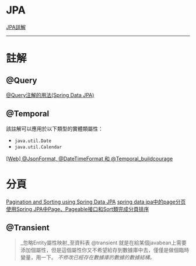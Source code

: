# JPA 
[JPA詳解](https://blog.csdn.net/qq_42897427/article/details/102510101?ops_request_misc=%257B%2522request%255Fid%2522%253A%2522162818800516780262582197%2522%252C%2522scm%2522%253A%252220140713.130102334.pc%255Fall.%2522%257D&request_id=162818800516780262582197&biz_id=0&utm_medium=distribute.pc_search_result.none-task-blog-2~all~first_rank_v2~rank_v29-6-102510101.first_rank_v2_pc_rank_v29&utm_term=jpa+calendar&spm=1018.2226.3001.4187)


---


# 註解
## @Query
[@Query注解的用法(Spring Data JPA)](https://www.cnblogs.com/zj0208/p/6008627.html)

## @Temporal
該註解可以應用於以下類型的實體類屬性：
- `java.util.Date`
- `java.util.Calendar`

[[Web] @JsonFormat, @DateTimeFormat 和 @Temporal_buildcourage](https://blog.csdn.net/buildcourage/article/details/84895992?ops_request_misc=%257B%2522request%255Fid%2522%253A%2522162831885916780271579256%2522%252C%2522scm%2522%253A%252220140713.130102334.pc%255Fall.%2522%257D&request_id=162831885916780271579256&biz_id=0&utm_medium=distribute.pc_search_result.none-task-blog-2~all~first_rank_v2~hot_rank-1-84895992.first_rank_v2_pc_rank_v29&utm_term=%40Temporal&spm=1018.2226.3001.4187)


# 分頁
[Pagination and Sorting using Spring Data JPA](https://www.baeldung.com/spring-data-jpa-pagination-sorting)
[spring data jpa中的page分页](https://blog.csdn.net/w1316022737/article/details/95351929?ops_request_misc=%257B%2522request%255Fid%2522%253A%2522163076645516780264022979%2522%252C%2522scm%2522%253A%252220140713.130102334..%2522%257D&request_id=163076645516780264022979&biz_id=0&utm_medium=distribute.pc_search_result.none-task-blog-2~all~sobaiduend~default-1-95351929.pc_search_result_control_group&utm_term=spring+jpa+page&spm=1018.2226.3001.4187)
[使用Spring JPA中Page、Pageable接口和Sort類完成分頁排序](https://blog.csdn.net/qq_40715775/article/details/83153808?ops_request_misc=&request_id=&biz_id=102&utm_term=spring%20jpa%20page&utm_medium=distribute.pc_search_result.none-task-blog-2~all~sobaiduweb~default-3-83153808.pc_search_result_control_group&spm=1018.2226.3001.4187)



## @Transient
> _忽略Entity屬性映射_至資料表
> @transient 就是在給某個javabean上需要添加個屬性，但是這個屬性你又不希望給存到數據庫中去，僅僅是做個臨時變量，用一下。
> _不修改已經存在數據庫的數據的數據結構。_